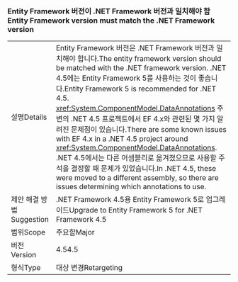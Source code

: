 ### <a name="entity-framework-version-must-match-the-net-framework-version"></a><span data-ttu-id="465cc-101">Entity Framework 버전이 .NET Framework 버전과 일치해야 함</span><span class="sxs-lookup"><span data-stu-id="465cc-101">Entity Framework version must match the .NET Framework version</span></span>

|   |   |
|---|---|
|<span data-ttu-id="465cc-102">설명</span><span class="sxs-lookup"><span data-stu-id="465cc-102">Details</span></span>|<span data-ttu-id="465cc-103">Entity Framework 버전은 .NET Framework 버전과 일치해야 합니다.</span><span class="sxs-lookup"><span data-stu-id="465cc-103">The entity framework version should be matched with the .NET framework version.</span></span> <span data-ttu-id="465cc-104">.NET 4.5에는 Entity Framework 5를 사용하는 것이 좋습니다.</span><span class="sxs-lookup"><span data-stu-id="465cc-104">Entity Framework 5 is recommended for .NET 4.5.</span></span> <span data-ttu-id="465cc-105"><xref:System.ComponentModel.DataAnnotations> 주변의 .NET 4.5 프로젝트에서 EF 4.x와 관련된 몇 가지 알려진 문제점이 있습니다.</span><span class="sxs-lookup"><span data-stu-id="465cc-105">There are some known issues with EF 4.x in a .NET 4.5 project around <xref:System.ComponentModel.DataAnnotations>.</span></span> <span data-ttu-id="465cc-106">.NET 4.5에서는 다른 어셈블리로 옮겨졌으므로 사용할 주석을 결정할 때 문제가 있었습니다.</span><span class="sxs-lookup"><span data-stu-id="465cc-106">In .NET 4.5, these were moved to a different assembly, so there are issues determining which annotations to use.</span></span>|
|<span data-ttu-id="465cc-107">제안 해결 방법</span><span class="sxs-lookup"><span data-stu-id="465cc-107">Suggestion</span></span>|<span data-ttu-id="465cc-108">.NET Framework 4.5용 Entity Framework 5로 업그레이드</span><span class="sxs-lookup"><span data-stu-id="465cc-108">Upgrade to Entity Framework 5 for .NET Framework 4.5</span></span>|
|<span data-ttu-id="465cc-109">범위</span><span class="sxs-lookup"><span data-stu-id="465cc-109">Scope</span></span>|<span data-ttu-id="465cc-110">주요함</span><span class="sxs-lookup"><span data-stu-id="465cc-110">Major</span></span>|
|<span data-ttu-id="465cc-111">버전</span><span class="sxs-lookup"><span data-stu-id="465cc-111">Version</span></span>|<span data-ttu-id="465cc-112">4.5</span><span class="sxs-lookup"><span data-stu-id="465cc-112">4.5</span></span>|
|<span data-ttu-id="465cc-113">형식</span><span class="sxs-lookup"><span data-stu-id="465cc-113">Type</span></span>|<span data-ttu-id="465cc-114">대상 변경</span><span class="sxs-lookup"><span data-stu-id="465cc-114">Retargeting</span></span>|

